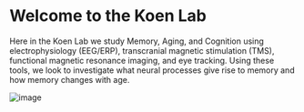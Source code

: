<!DOCTYPE html>
<html lang= "en"> 
  <head>
    <title> Koen Lab </title>
  <body>
    <h1>Welcome to the Koen Lab</h1>

Here in the Koen Lab we study Memory, Aging, and Cognition using electrophysiology (EEG/ERP), transcranial magnetic stimulation (TMS), functional magnetic resonance imaging, and eye tracking. Using these tools, we look to investigate what neural processes give rise to memory and how memory changes with age. 

![image](https://news.nd.edu/assets/253664/1000x562/dome_feature.jpg)

</body>
</html>
